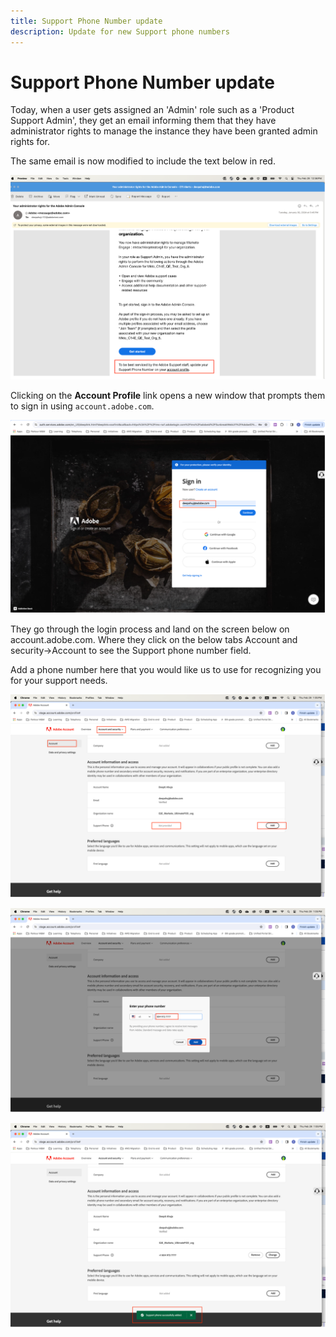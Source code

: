 ```yaml
---
title: Support Phone Number update
description: Update for new Support phone numbers
---
```

# Support Phone Number update

Today, when a user gets assigned an 'Admin' role such as a 'Product Support Admin', they get an email informing them that they have administrator rights to manage the instance they have been granted admin rights for. 
 
The same email is now modified to include the text below in red. 

![admin console](assets/admin-console-1.png)

Clicking on the **Account Profile** link opens a new window that prompts them to sign in using `account.adobe.com`.

![sign in](assets/sign-in.png)

They go through the login process and land on the screen below on account.adobe.com.
Where they click on the below tabs Account and security->Account to see the Support phone number field.

Add a phone number here that you would like us to use for recognizing you for your support needs. 

![account info](assets/account-info.png)

![phone number](assets/enter-phone-number.png)

![results](assets/result.png)
